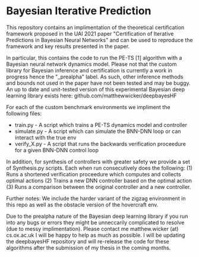# Bayesian Iterative Prediction

This repository contains an implimentation of the theoretical certification framework proposed
in the UAI 2021 paper "Certification of Iterative Predictions in Bayesian Neural Networks" and 
can be used to reproduce the framework and key results presented in the paper.

In particular, this contains the code to run the PE-TS [1] algorithm with a Bayesian neural network
dynamics model. Please not that the custom library for Bayesian inference and certification is 
currently a work in progress hence the "_prealpha" label. As such, other inference methods and bounds
not used in the paper have not been tested and may be buggy. An up to date and unit-tested version of
this experimental Bayesian deep learning library exists here: github.com/matthewwicker/deepbayesHF

For each of the custom benchmark environments we impliment the following files:

* train.py - A script which trains a PE-TS dynamics model and controller
* simulate.py - A script which can simulate the BNN-DNN loop or can interact with the true env
* verify_X.py - A script that runs the backwards verification proceedure for a given BNN-DNN control loop

In addition, for synthesis of controllers with greater safety we provide a set of Synthesis<N>.py 
scripts. Each when run consecutively does the following: (1) Runs a shortened verification proceedure which
computes and collects optimal actions (2) Trains a new DNN controller based on the optimal action (3) Runs
a comparison between the original controller and a new controller. 

Further notes: We include the harder variant of the zigzag environment in this repo as well as the obstacle
version of the hovercraft env. 

Due to the prealpha nature of the Bayesian deep learning library if you run into any bugs or errors 
they might be unneccarily complicated to resolve (due to messy implimentation). Please contact 
me matthew.wicker (at) cs.ox.ac.uk I will be happy to help as much as possible. I will be updating
the deepbayesHF repository and will re-release the code for these algorithms after the submission of
my thesis in the coming months. 
